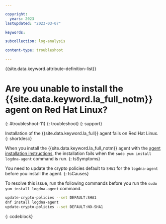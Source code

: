 ```yaml
---

copyright:
  years: 2023
lastupdated: "2023-03-07"

keywords:

subcollection: log-analysis

content-type: troubleshoot

---
```


{{site.data.keyword.attribute-definition-list}}

# Are you unable to install the {{site.data.keyword.la_full_notm}} agent on Red Hat Linux?
{: #troubleshoot-11}
{: troubleshoot}
{: support}

Installation of the {{site.data.keyword.la_full}} agent fails on Red Hat Linux.
{: shortdesc}

When you install the {{site.data.keyword.la_full_notm}} agent with the [agent installation instructions](/docs/log-analysis?topic=log-analysis-config_agent_rhel3), the installation fails when the `sudo yum install logdna-agent` command is run.
{: tsSymptoms}

You need to update the crypto policies default to `SHA1` for the `logdna-agent` before you install the agent.
{: tsCauses}

To resolve this issue, run the following commands before you run the `sudo yum install logdna-agent` command.

```sh
update-crypto-policies --set DEFAULT:SHA1
dnf install logdna-agent
update-crypto-policies --set DEFAULT:NO-SHA1
```
{: codeblock}
